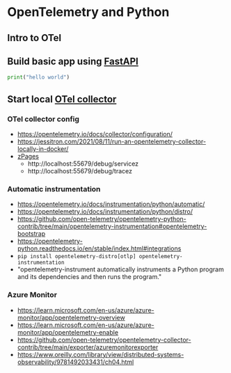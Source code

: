 # OpenTelemetry and Python

## Intro to OTel

## Build basic app using [FastAPI](https://fastapi.tiangolo.com/#example)
```python
print("hello world")
```

## Start local [OTel collector](https://opentelemetry.io/docs/collector/getting-started/)

###  OTel collector config
- https://opentelemetry.io/docs/collector/configuration/
- https://jessitron.com/2021/08/11/run-an-opentelemetry-collector-locally-in-docker/
- [zPages](https://github.com/open-telemetry/opentelemetry-collector/blob/main/extension/zpagesextension/README.md)
   - http://localhost:55679/debug/servicez
   - http://localhost:55679/debug/tracez

### Automatic instrumentation
- https://opentelemetry.io/docs/instrumentation/python/automatic/
- https://opentelemetry.io/docs/instrumentation/python/distro/
- https://github.com/open-telemetry/opentelemetry-python-contrib/tree/main/opentelemetry-instrumentation#opentelemetry-bootstrap
- https://opentelemetry-python.readthedocs.io/en/stable/index.html#integrations
- `pip install opentelemetry-distro[otlp] opentelemetry-instrumentation`
- "opentelemetry-instrument automatically instruments a Python program and its dependencies and then runs the program."

### Azure Monitor
- https://learn.microsoft.com/en-us/azure/azure-monitor/app/opentelemetry-overview
- https://learn.microsoft.com/en-us/azure/azure-monitor/app/opentelemetry-enable
- https://github.com/open-telemetry/opentelemetry-collector-contrib/tree/main/exporter/azuremonitorexporter
- https://www.oreilly.com/library/view/distributed-systems-observability/9781492033431/ch04.html
